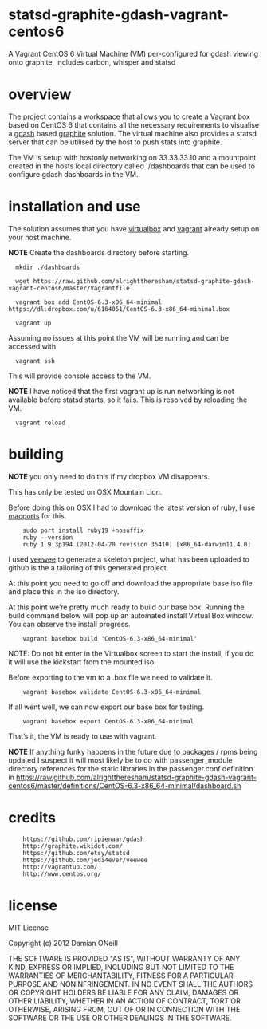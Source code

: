 statsd-graphite-gdash-vagrant-centos6
=====================================

A Vagrant CentOS 6 Virtual Machine (VM) per-configured for gdash viewing onto graphite, includes carbon, whisper and statsd

overview
========

The project contains a workspace that allows you to create a Vagrant box based on CentOS 6 that contains all the necessary requirements to visualise a [gdash](https://github.com/ripienaar/gdash) based [graphite](http://graphite.wikidot.com/) solution.  The virtual machine also provides a statsd server that can be utilised by the host to push stats into graphite.  

The VM is setup with hostonly networking on 33.33.33.10 and a mountpoint created in the hosts local directory called ./dashboards that can be used to configure gdash dashboards in the VM.  


installation and use
========

The solution assumes that you have [virtualbox](https://www.virtualbox.org/) and [vagrant](http://vagrantup.com/) already setup on your host machine.

**NOTE** Create the dashboards directory before starting.

      mkdir ./dashboards

      wget https://raw.github.com/alrighttheresham/statsd-graphite-gdash-vagrant-centos6/master/Vagrantfile

      vagrant box add CentOS-6.3-x86_64-minimal https://dl.dropbox.com/u/6164051/CentOS-6.3-x86_64-minimal.box 

      vagrant up 

Assuming no issues at this point the VM will be running and can be accessed with 

      vagrant ssh

This will provide console access to the VM.

**NOTE** I have noticed that the first vagrant up is run networking is not available before statsd starts, so it fails.  This is resolved by reloading the VM.  

      vagrant reload


building
========

**NOTE** you only need to do this if my dropbox VM disappears.

This has only be tested on OSX Mountain Lion.  

Before doing this on OSX I had to download the latest version of ruby, I use [macports](http://www.macports.org/) for this. 

        sudo port install ruby19 +nosuffix
        ruby --version
        ruby 1.9.3p194 (2012-04-20 revision 35410) [x86_64-darwin11.4.0]

I used [veewee](https://github.com/jedi4ever/veewee) to generate a skeleton project, what has been uploaded to github is the a tailoring of this generated project.

At this point you need to go off and download the appropriate base iso file and place this in the iso directory.

At this point we’re pretty much ready to build our base box. Running the build command below will pop up an automated install Virtual Box window. You can observe the install progress.

        vagrant basebox build 'CentOS-6.3-x86_64-minimal'

NOTE: Do not hit enter in the Virtualbox screen to start the install, if you do it will use the kickstart from the mounted iso.

Before exporting to the vm to a .box file we need to validate it.

        vagrant basebox validate CentOS-6.3-x86_64-minimal 

If all went well, we can now export our base box for testing.

        vagrant basebox export CentOS-6.3-x86_64-minimal

That’s it, the VM is ready to use with vagrant.

**NOTE** If anything funky happens in the future due to packages / rpms being updated I suspect it will most likely be to do with passenger_module directory references for the static libraries in the passenger.conf definition in https://raw.github.com/alrighttheresham/statsd-graphite-gdash-vagrant-centos6/master/definitions/CentOS-6.3-x86_64-minimal/dashboard.sh 

credits
=======

        https://github.com/ripienaar/gdash
        http://graphite.wikidot.com/
        https://github.com/etsy/statsd
        https://github.com/jedi4ever/veewee
        http://vagrantup.com/
        http://www.centos.org/


license 
========

MIT License

Copyright (c) 2012 Damian ONeill

THE SOFTWARE IS PROVIDED "AS IS", WITHOUT WARRANTY OF ANY KIND,
EXPRESS OR IMPLIED, INCLUDING BUT NOT LIMITED TO THE WARRANTIES OF
MERCHANTABILITY, FITNESS FOR A PARTICULAR PURPOSE AND
NONINFRINGEMENT. IN NO EVENT SHALL THE AUTHORS OR COPYRIGHT HOLDERS BE LIABLE FOR ANY CLAIM, DAMAGES OR OTHER LIABILITY, WHETHER IN AN ACTION OF CONTRACT, TORT OR OTHERWISE, ARISING FROM, OUT OF OR IN CONNECTION WITH THE SOFTWARE OR THE USE OR OTHER DEALINGS IN THE SOFTWARE.